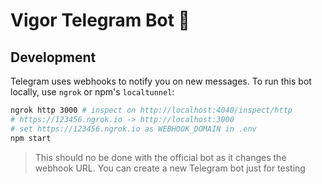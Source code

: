 # Vigor Telegram Bot 🤖

## Development

Telegram uses webhooks to notify you on new messages.
To run this bot locally, use `ngrok` or npm's `localtunnel`:

```bash
ngrok http 3000 # inspect on http://localhost:4040/inspect/http
# https://123456.ngrok.io -> http://localhost:3000
# set https://123456.ngrok.io as WEBHOOK_DOMAIN in .env
npm start
```

> This should no be done with the official bot as it changes the webhook URL. You can create a new Telegram bot just for testing
